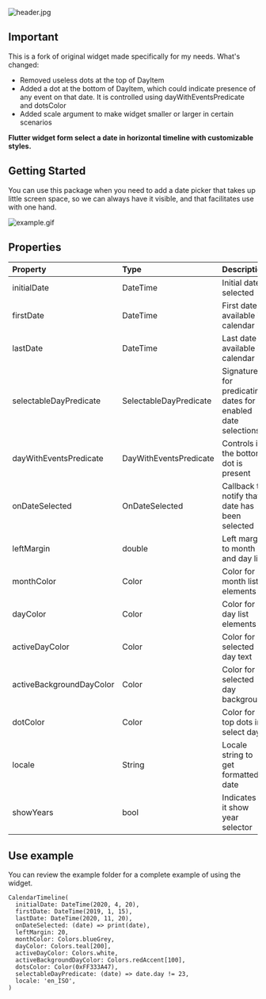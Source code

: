![header.jpg](header.jpg)

## Important

This is a fork of original widget made specifically for my needs. What's changed:

- Removed useless dots at the top of DayItem
- Added a dot at the bottom of DayItem, which could indicate presence of any event on that date. It is controlled using dayWithEventsPredicate and dotsColor
- Added scale argument to make widget smaller or larger in certain scenarios

**Flutter widget form select a date in horizontal timeline with customizable styles.**

## Getting Started

You can use this package when you need to add a date picker that takes up little screen space, so we can always have it visible, and that facilitates use with one hand.

![example.gif](example.gif)

## Properties

| Property                 | Type                   | Description                                                 |
| :----------------------- | :--------------------- | :---------------------------------------------------------- |
| initialDate              | DateTime               | Initial date selected                                       |
| firstDate                | DateTime               | First date available in calendar                            |
| lastDate                 | DateTime               | Last date available in calendar                             |
| selectableDayPredicate   | SelectableDayPredicate | Signature for predicating dates for enabled date selections |
| dayWithEventsPredicate   | DayWithEventsPredicate | Controls if the bottom dot is present                       |
| onDateSelected           | OnDateSelected         | Callback to notify that a date has been selected            |
| leftMargin               | double                 | Left margin to month and day list                           |
| monthColor               | Color                  | Color for month list elements                               |
| dayColor                 | Color                  | Color for day list elements                                 |
| activeDayColor           | Color                  | Color for selected day text                                 |
| activeBackgroundDayColor | Color                  | Color for selected day background                           |
| dotColor                 | Color                  | Color for top dots in select day                            |
| locale                   | String                 | Locale string to get formatted date                         |
| showYears                | bool                   | Indicates if it show year selector                          |

## Use example

You can review the example folder for a complete example of using the widget.

```
CalendarTimeline(
  initialDate: DateTime(2020, 4, 20),
  firstDate: DateTime(2019, 1, 15),
  lastDate: DateTime(2020, 11, 20),
  onDateSelected: (date) => print(date),
  leftMargin: 20,
  monthColor: Colors.blueGrey,
  dayColor: Colors.teal[200],
  activeDayColor: Colors.white,
  activeBackgroundDayColor: Colors.redAccent[100],
  dotsColor: Color(0xFF333A47),
  selectableDayPredicate: (date) => date.day != 23,
  locale: 'en_ISO',
)
```

